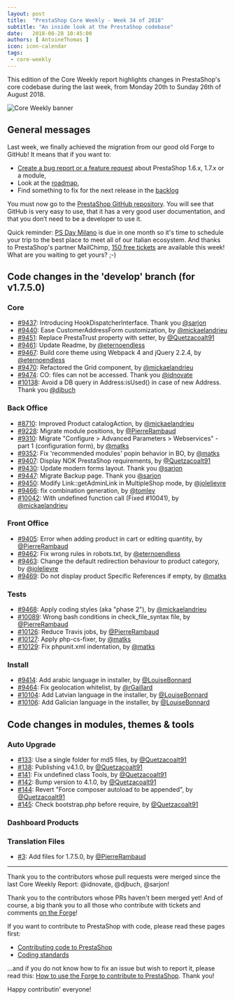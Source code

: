 ```yaml
---
layout: post
title:  "PrestaShop Core Weekly - Week 34 of 2018"
subtitle: "An inside look at the PrestaShop codebase"
date:   2018-08-28 10:45:00
authors: [ AntoineThomas ]
icon: icon-calendar
tags:
 - core-weekly
---
```


This edition of the Core Weekly report highlights changes in PrestaShop's core codebase during the last week, from Monday 20th to Sunday 26th of August 2018.

![Core Weekly banner](/assets/images/2017/04/core_weekly_banner.jpg)


## General messages

Last week, we finally achieved the migration from our good old Forge to GitHub! It means that if you want to:

* [Create a bug report or a feature request](https://github.com/PrestaShop/PrestaShop/issues/new/choose) about PrestaShop 1.6.x, 1.7.x or a module,
* Look at the [roadmap](https://github.com/PrestaShop/PrestaShop/projects/1),
* Find something to fix for the next release in the [backlog](https://github.com/PrestaShop/PrestaShop/projects/2)

You must now go to the [PrestaShop GitHub repository](https://github.com/PrestaShop/PrestaShop). You will see that GitHub is very easy to use, that it has a very good user documentation, and that you don’t need to be a developer to use it.

Quick reminder: [PS Day Milano](https://prestashopday.com/it/) is due in one month so it's time to schedule your trip to the best place to meet all of our Italian ecosystem. And thanks to PrestaShop's partner MailChimp, [150 free tickets](https://www.eventbrite.com/e/biglietti-prestashop-day-milano-44793298963?aff=BuildMailChimp150ticks&discount=MailChimptioffreilbiglietto) are available this week! What are you waiting to get yours? ;-)


## Code changes in the 'develop' branch (for v1.7.5.0)

### Core

* [#9437](https://github.com/PrestaShop/PrestaShop/pull/9437): Introducing HookDispatcherInterface. Thank you [@sarjon](https://github.com/sarjon)
* [#9440](https://github.com/PrestaShop/PrestaShop/pull/9440): Ease CustomerAddressForm customization, by [@mickaelandrieu](https://github.com/mickaelandrieu)
* [#9451](https://github.com/PrestaShop/PrestaShop/pull/9451): Replace PrestaTrust property with setter, by [@Quetzacoalt91](https://github.com/Quetzacoalt91)
* [#9461](https://github.com/PrestaShop/PrestaShop/pull/9461): Update Readme, by [@eternoendless](https://github.com/eternoendless)
* [#9467](https://github.com/PrestaShop/PrestaShop/pull/9467): Build core theme using Webpack 4 and jQuery 2.2.4, by [@eternoendless](https://github.com/eternoendless)
* [#9470](https://github.com/PrestaShop/PrestaShop/pull/9470): Refactored the Grid component, by [@mickaelandrieu](https://github.com/mickaelandrieu)
* [#9474](https://github.com/PrestaShop/PrestaShop/pull/9474): CO: files can not be accessed. Thank you [@idnovate](https://github.com/idnovate)
* [#10138](https://github.com/PrestaShop/PrestaShop/pull/10138): Avoid a DB query in Address:isUsed() in case of new Address. Thank you [@djbuch](https://github.com/djbuch)


### Back Office

* [#8710](https://github.com/PrestaShop/PrestaShop/pull/8710): Improved Product catalogAction, by [@mickaelandrieu](https://github.com/mickaelandrieu)
* [#9228](https://github.com/PrestaShop/PrestaShop/pull/9228): Migrate module positions, by [@PierreRambaud](https://github.com/PierreRambaud)
* [#9310](https://github.com/PrestaShop/PrestaShop/pull/9310): Migrate "Configure > Advanced Parameters > Webservices" - part 1 (configuration form), by [@matks](https://github.com/matks)
* [#9352](https://github.com/PrestaShop/PrestaShop/pull/9352): Fix 'recommended modules' popin behavior in BO, by [@matks](https://github.com/matks)
* [#9407](https://github.com/PrestaShop/PrestaShop/pull/9407): Display NOK PrestaShop requirements, by [@Quetzacoalt91](https://github.com/Quetzacoalt91)
* [#9430](https://github.com/PrestaShop/PrestaShop/pull/9430): Update modern forms layout. Thank you [@sarjon](https://github.com/sarjon)
* [#9447](https://github.com/PrestaShop/PrestaShop/pull/9447): Migrate Backup page. Thank you [@sarjon](https://github.com/sarjon)
* [#9450](https://github.com/PrestaShop/PrestaShop/pull/9450): Modify Link::getAdminLink in MultipleShop mode, by [@jolelievre](https://github.com/jolelievre)
* [#9466](https://github.com/PrestaShop/PrestaShop/pull/9466): fix combination generation, by [@tomlev](https://github.com/tomlev)
* [#10042](https://github.com/PrestaShop/PrestaShop/pull/10042): With undefined function call (Fixed #10041), by [@mickaelandrieu](https://github.com/mickaelandrieu)


### Front Office

* [#9405](https://github.com/PrestaShop/PrestaShop/pull/9405): Error when adding product in cart or editing quantity, by [@PierreRambaud](https://github.com/PierreRambaud)
* [#9462](https://github.com/PrestaShop/PrestaShop/pull/9462): Fix wrong rules in robots.txt, by [@eternoendless](https://github.com/eternoendless)
* [#9463](https://github.com/PrestaShop/PrestaShop/pull/9463): Change the default redirection behaviour to product category, by [@jolelievre](https://github.com/jolelievre)
* [#9469](https://github.com/PrestaShop/PrestaShop/pull/9469): Do not display product Specific References if empty, by [@matks](https://github.com/matks)


### Tests

* [#9468](https://github.com/PrestaShop/PrestaShop/pull/9468): Apply coding styles (aka "phase 2"), by [@mickaelandrieu](https://github.com/mickaelandrieu)
* [#10089](https://github.com/PrestaShop/PrestaShop/pull/10089): Wrong bash conditions in check_file_syntax file, by [@PierreRambaud](https://github.com/PierreRambaud)
* [#10126](https://github.com/PrestaShop/PrestaShop/pull/10126): Reduce Travis jobs, by [@PierreRambaud](https://github.com/PierreRambaud)
* [#10127](https://github.com/PrestaShop/PrestaShop/pull/10127): Apply php-cs-fixer, by [@matks](https://github.com/matks)
* [#10129](https://github.com/PrestaShop/PrestaShop/pull/10129): Fix phpunit.xml indentation, by [@matks](https://github.com/matks)


### Install

* [#9414](https://github.com/PrestaShop/PrestaShop/pull/9414): Add arabic language in installer, by [@LouiseBonnard](https://github.com/LouiseBonnard)
* [#9464](https://github.com/PrestaShop/PrestaShop/pull/9464): Fix geolocation whitelist, by [@rGaillard](https://github.com/rGaillard)
* [#10104](https://github.com/PrestaShop/PrestaShop/pull/10104): Add Latvian language in the installer, by [@LouiseBonnard](https://github.com/LouiseBonnard)
* [#10106](https://github.com/PrestaShop/PrestaShop/pull/10106): Add Galician language in the installer, by [@LouiseBonnard](https://github.com/LouiseBonnard)


## Code changes in modules, themes & tools

### Auto Upgrade

* [#133](https://github.com/PrestaShop/autoupgrade/pull/133): Use a single folder for md5 files, by [@Quetzacoalt91](https://github.com/Quetzacoalt91)
* [#138](https://github.com/PrestaShop/autoupgrade/pull/138): Publishing v4.1.0, by [@Quetzacoalt91](https://github.com/Quetzacoalt91)
* [#141](https://github.com/PrestaShop/autoupgrade/pull/141): Fix undefined class Tools, by [@Quetzacoalt91](https://github.com/Quetzacoalt91)
* [#142](https://github.com/PrestaShop/autoupgrade/pull/142): Bump version to 4.1.0, by [@Quetzacoalt91](https://github.com/Quetzacoalt91)
* [#144](https://github.com/PrestaShop/autoupgrade/pull/144): Revert "Force composer autoload to be appended", by [@Quetzacoalt91](https://github.com/Quetzacoalt91)
* [#145](https://github.com/PrestaShop/autoupgrade/pull/145): Check bootstrap.php before require, by [@Quetzacoalt91](https://github.com/Quetzacoalt91)


### Dashboard Products

### Translation Files

* [#3](https://github.com/PrestaShop/TranslationFiles/pull/3): Add files for 1.7.5.0, by [@PierreRambaud](https://github.com/PierreRambaud)


<hr />

Thank you to the contributors whose pull requests were merged since the last Core Weekly Report: @idnovate, @djbuch, @sarjon!

Thank you to the contributors whose PRs haven't been merged yet! And of course, a big thank you to all those who contribute with tickets and comments [on the Forge](http://forge.prestashop.com/)!

If you want to contribute to PrestaShop with code, please read these pages first:

 * [Contributing code to PrestaShop](https://devdocs.prestashop.com/1.7/contribute/contribution-guidelines/)
 * [Coding standards](https://devdocs.prestashop.com/1.7/development/coding-standards/)

...and if you do not know how to fix an issue but wish to report it, please read this: [How to use the Forge to contribute to PrestaShop](https://devdocs.prestashop.com/1.7/contribute/contribute-reporting-issues/). Thank you!

Happy contributin' everyone!
